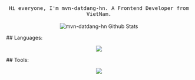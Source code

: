 
<p align="center">
  <samp>
Hi everyone, I'm mvn-datdang-hn. A Frontend Developer from VietNam.
  </samp>
  <br/>
  <br/>
  <img src="https://github-readme-stats.vercel.app/api?username=mvn-datdang-hn&show_icons=true&bg_color=30,e96443,904e95&title_color=fff&text_color=fff&icon_color=fff" alt="mvn-datdang-hn Github Stats"></img>
</p>
## Languages:
<p align="center">
  <a href="https://skillicons.dev">
    <img src="https://skillicons.dev/icons?i=html,css,sass,js,vue,nodejs,mongodb" />
  </a>
</p>
## Tools:
<p align="center">
  <a href="https://skillicons.dev">
    <img src="https://skillicons.dev/icons?i=vscode,git,figma,ai,ps,pr" />
  </a>
</p>

